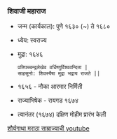 ### शिवाजी महाराज

- जन्म (कार्यकाल): पुणे १६३० (~) ते १६८० 
- ध्येय: स्वराज्य
- मुद्रा: १६४६
  
  ```
  प्रतिपच्चन्द्रलेखेव वर्धिष्णुर्विश्ववन्दिता |
  साहसूनो: शिवस्यैषा मुद्रा भद्राय राजते ||
  ```
  
- १६५६ - नौका आरमार निर्मिती
- राज्याभिषेक - रायगड १६७४
- त्यानंतर (१६७४) दक्षिण मोहीम प्रारंभ केली

[शौर्यगाथा मराठा साम्राज्याची  youtube](https://www.youtube.com/watch?v=v2pjgLyWv0s)
